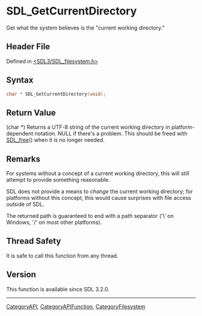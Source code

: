 # SDL_GetCurrentDirectory

Get what the system believes is the "current working directory."

## Header File

Defined in [<SDL3/SDL_filesystem.h>](https://github.com/libsdl-org/SDL/blob/main/include/SDL3/SDL_filesystem.h)

## Syntax

```c
char * SDL_GetCurrentDirectory(void);
```

## Return Value

(char *) Returns a UTF-8 string of the current working directory in
platform-dependent notation. NULL if there's a problem. This should be
freed with [SDL_free](SDL_free)() when it is no longer needed.

## Remarks

For systems without a concept of a current working directory, this will
still attempt to provide something reasonable.

SDL does not provide a means to _change_ the current working directory; for
platforms without this concept, this would cause surprises with file access
outside of SDL.

The returned path is guaranteed to end with a path separator ('\\' on
Windows, '/' on most other platforms).

## Thread Safety

It is safe to call this function from any thread.

## Version

This function is available since SDL 3.2.0.

----
[CategoryAPI](CategoryAPI), [CategoryAPIFunction](CategoryAPIFunction), [CategoryFilesystem](CategoryFilesystem)

